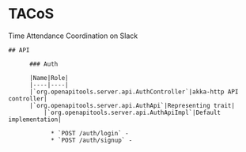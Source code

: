 # TACoS

Time Attendance Coordination on Slack


    ## API

          ### Auth

          |Name|Role|
          |----|----|
          |`org.openapitools.server.api.AuthController`|akka-http API controller|
          |`org.openapitools.server.api.AuthApi`|Representing trait|
              |`org.openapitools.server.api.AuthApiImpl`|Default implementation|

                * `POST /auth/login` - 
                * `POST /auth/signup` - 

